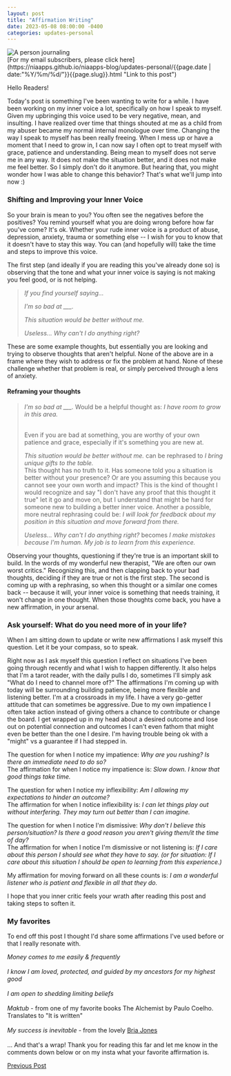 ```yaml
---
layout: post
title: "Affirmation Writing"
date: 2023-05-08 08:00:00 -0400
categories: updates-personal 
---
```


<div class="thumbnail">
  <img id="" src="https://niaapps.github.io/images/journal.jpg" alt="A person journaling">
  </div>
<!-- HTML Meta Tags -->
<meta name="description" content="Learn to clapback at your inner critic.">

<!-- Facebook Meta Tags -->
<meta property="og:url" content="https://niaapps.github.io/niaapps-blog/updates-personal/2023/05/08/Affirmation-Writing.html">
<meta property="og:type" content="website">
<meta property="og:title" content="Affirmation Writing">
<meta property="og:description" content="Learn to clapback at your inner critic.">
<meta property="og:image" content="https://niaapps.github.io/images/journal.jpg">

<!-- Twitter Meta Tags -->
<meta name="twitter:card" content="summary_large_image">
<meta name="twitter:site" content="@niawillie" />
<meta property="twitter:url" content="https://niaapps.github.io/niaapps-blog/updates-personal/2023/05/08/Affirmation-Writing.html">
<meta name="twitter:title" content="Affirmation Writing">
<meta name="twitter:description" content="Learn to clapback at your inner critic.">
<meta name="twitter:image" content="https://niaapps.github.io/images/journal.jpg">

<div class="feed" markdown="1">
 [For my email subscribers, please click here](https://niaapps.github.io/niaapps-blog/updates-personal/{{page.date | date:"%Y/%m/%d/"}}{{page.slug}}.html "Link to this post")
</div>

Hello Readers!

Today's post is something I've been wanting to write for a while. I have been working on my inner voice a lot, specifically on how I speak to myself. Given my upbringing this voice used to be very negative, mean, and insulting. I have realized over time that things shouted at me as a child from my abuser became my normal internal monologue over time. Changing the way I speak to myself has been really freeing. When I mess up or have a moment that I need to grow in, I can now say I often opt to treat myself with grace, patience and understanding. Being mean to myself does not serve me in any way. It does not make the situation better, and it does not make me feel better. So I simply don't do it anymore. But hearing that, you might wonder how I was able to change this behavior? That's what we'll jump into now :)


### Shifting and Improving your Inner Voice
So your brain is mean to you? You often see the negatives before the positives? You remind yourself what you are doing wrong before how far you've come? It's ok. Whether your rude inner voice is a product of abuse, depression, anxiety, trauma or something else -- I wish for you to know that it doesn't have to stay this way. You can (and hopefully will) take the time and steps to improve this voice. 

The first step (and ideally if you are reading this you've already done so) is observing that the tone and what your inner voice is saying is not making you feel good, or is not helping.

<blockquote>
<p><em>If you find yourself saying...</em></p>
<div class = "tab">
<p><em>I'm so bad at ___.</em></p>

<p><em>This situation would be better without me.</em></p>

<p><em>Useless... Why can't I do anything right?</em></p>
</div>
</blockquote>

These are some example thoughts, but essentially you are looking and trying to observe thoughts that aren't helpful. None of the above are in a frame where they wish to address or fix the problem at hand. None of these challenge whether that problem is real, or simply perceived through a lens of anxiety. 

#### Reframing your thoughts

<blockquote>
<div class = "tab">
<p><em>I'm so bad at ___.</em> Would be a helpful thought as: <em>I have room to grow in this area.</em></p>
<br>
Even if you are bad at something, you are worthy of your own patience and grace, especially if it's something you are new at.
<br>
<p><em>This situation would be better without me.</em> can be rephrased to <em>I bring unique gifts to the table.</em>
<br>
This thought has no truth to it. Has someone told you a situation is better without your presence? Or are you assuming this because you cannot see your own worth and impact? This is the kind of thought I would recognize and say "I don't have any proof that this thought it true" let it go and move on, but I understand that might be hard for someone new to building a better inner voice. Another a possible, more neutral rephrasing could be: <em>I will look for feedback about my position in this situation and move forward from there.</em> </p>

<p><em>Useless... Why can't I do anything right? </em> becomes <em>I make mistakes because I'm human. My job is to learn from this experience.</em></p>
</div>
</blockquote>

Observing your thoughts, questioning if they're true is an important skill to build. In the words of my wonderful new therapist, "We are often our own worst critics." Recognizing this, and then clapping back to your bad thoughts, deciding if they are true or not is the first step. The second is coming up with a rephrasing, so when this thought or a similar one comes back -- because it will, your inner voice is something that needs training, it won't change in one thought. When those thoughts come back, you have a new affirmation, in your arsenal.

### Ask yourself: What do you need more of in your life?
When I am sitting down to update or write new affirmations I ask myself this question. Let it be your compass, so to speak.

Right now as I ask myself this question I reflect on situations I've been going through recently and what I wish to happen differently. It also helps that I'm a tarot reader, with the daily pulls I do, sometimes I'll simply ask "What do I need to channel more of?" The affirmations I'm coming up with today will be surrounding building patience, being more flexible and listening better. I'm at a crossroads in my life. I have a very go-getter attitude that can sometimes be aggressive. Due to my own impatience I often take action instead of giving others a chance to contribute or change the board. I get wrapped up in my head about a desired outcome and lose out on potential connection and outcomes I can't even fathom that might even be better than the one I desire. I'm having trouble being ok with a "might" vs a guarantee if I had stepped in. 

The question for when I notice my impatience: <em>Why are you rushing? Is there an immediate need to do so?</em><br>
The affirmation for when I notice my impatience is: <em>Slow down. I know that good things take time.</em><br>

The question for when I notice my inflexibility: <em>Am I allowing my expectations to hinder an outcome?</em><br>
The affirmation for when I notice inflexibility is: <em>I can let things play out without interfering. They may turn out better than I can imagine.</em><br>

The question for when I notice I'm dismissive: <em>Why don't I believe this person/situation? Is there a good reason you aren't giving them/it the time of day?</em><br>
The affirmation for when I notice I'm dismissive or not listening is: <em>If I care about this person I should see what they have to say. (or for situation: If I care about this situation I should be open to learning from this experience.)</em><br>

My affirmation for moving forward on all these counts is: <em>I am a wonderful listener who is patient and flexible in all that they do.</em><br>

I hope that you inner critic feels your wrath after reading this post and taking steps to soften it. 

### My favorites
To end off this post I thought I'd share some affirmations I've used before or that I really resonate with.

<em>Money comes to me easily & frequently</em>
<br>
<br>
<em>I know I am loved, protected, and guided by my ancestors for my highest good</em>
<br>
<br>
<em>I am open to shedding limiting beliefs</em>
<br>
<br>
<em>Maktub</em> - from one of my favorite books The Alchemist by Paulo Coelho. Translates to "It is written"
<br>
<br>
<em>My success is inevitable</em> - from the lovely <a href="https://www.youtube.com/@BriaJones" target="_blank" title="Bria Jones on Youtube">Bria Jones</a>
<br>
<br>
... And that's a wrap! Thank you for reading this far and let me know in the comments down below or on my insta what your favorite affirmation is. 

<!-- Leaving off here - add prev button to privacy and next button on privacy to this in a comment. Add links to The Alchemist and Bria Jones -->

<!-- Buttons for Blog post update prev with last post regularly don't forget date and title-->
<div class="button-post">
   <a href="https://niaapps.github.io/niaapps-blog/updates-personal/2021/09/06/Grow-Where-Planted.html" class="post-button" id="button-nxt">Previous Post</a>
    <!-- <a href="https://niaapps.github.io/niaapps-blog/updates-coding/2023/04/28/Internet-Privacy.html" class="post-button" id="button-nxt">Next Post</a> -->
  </div>
